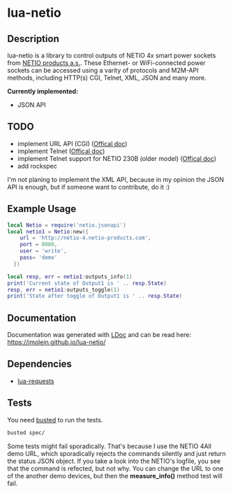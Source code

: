 # lua-netio

## Description

lua-netio is a library to control outputs of NETIO 4x smart power sockets from [NETIO products a.s.](https://www.netio-products.com). These Ethernet- or WiFi-connected power sockets can be accessed using a varity of protocols and M2M-API methods, including HTTP(s) CGI, Telnet, XML, JSON and many more.

**Currently implemented:**
* JSON API

## TODO

* implement URL API (CGI) ([Offical doc](https://www.netio-products.com/files/download/sw/version/URL-API---description-of-NETIO-M2M-API-interface---PDF_1-1-0.pdf))
* implement Telnet ([Offical doc](https://www.netio-products.com/files/download/sw/version/TELNET---description-of-NETIO-M2M-API-interface_1-0-0.pdf))
* implement Telnet support for NETIO 230B (older model) ([Offical doc](http://www.koukaam.se/koukaam/downloads/MAN_EN_CGI_NETIO_4.x.pdf))
* add rockspec

I'm not planing to implement the XML API, because in my opinion the JSON API is enough, but if someone want to contribute, do it :)

## Example Usage

```lua
local Netio = require('netio.jsonapi')
local netio1 = Netio:new({
    url = 'http://netio-4.netio-products.com',
    port = 8080,
    user = 'write',
    pass= 'demo'
  })

local resp, err = netio1:outputs_info(1)
print('Current state of Output1 is ' .. resp.State)
resp, err = netio1:outputs_toggle(1)
print('State after toggle of Output1 is ' .. resp.State)
```

## Documentation

Documentation was generated with [LDoc](https://github.com/stevedonovan/LDoc) and can be read here: https://imolein.github.io/lua-netio/

## Dependencies

* [lua-requests](https://github.com/JakobGreen/lua-requests)

## Tests

You need [busted](https://github.com/Olivine-Labs/busted) to run the tests.

```bash
busted spec/
```

Some tests might fail sporadically. That's because I use the NETIO 4All demo URL, which sporadically rejects the commands silently and just return the status JSON object. If you take a look into the NETIO's logfile, you see that the command is refected, but not why. You can change the URL to one of the another demo devices, but then the **measure_info()** method test will fail.